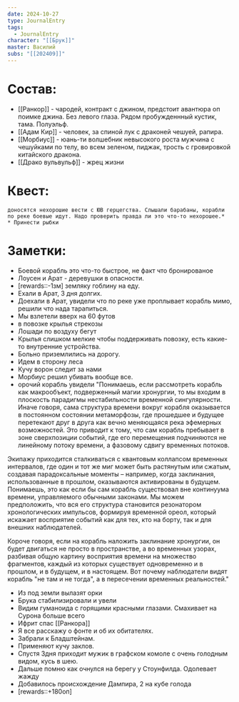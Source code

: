 ```yaml
---
date: 2024-10-27
type: JournalEntry
tags:
  - JournalEntry
character: "[[Брук]]"
master: Василий
subs: "[[202409]]"
---
```

# Состав:
- [[Ранкор]] - чародей, контракт с джином, предстоит авантюра оп поимке джина. Без левого глаза. Рядом пробужденнный кустик, тама. Полуэльф.
- [[Адам Кир]] - человек, за спиной лук с драконей чешуей, рапира.
- [[Морбиус]] - юань-ти волшебник невысокого роста мужчина с чешуйками по телу, во всем зеленом, пиджак, трость с гровировкой китайского дракона.
- [[Драко вульвульф]] - жрец жизни
# Квест:
```
доносятся нехорошие вести с ЮВ герцегства. Слышали барабаны, корабли по реке боевые идут. Надо проверить правда ли это что-то нехорошее.*
* Принести рыбки
```
# Заметки:

- Боевой корабль это что-то быстрое, не факт что бронированое
- Лоусен и Арат - деревушки в опасности.
- [rewards::-1зм] земляку гоблину на еду.
- Ехали в Арат, 3 дня долгих.
- Доехали в Арат, увидели что по реке уже проплывает корабль мимо, решили что нада тарапиться.
- Мы взлетели вверх на 60 футов
- в повозке крылья стрекозы
- Лошади по воздуху бегут
- Крылья слишком мелкие чтобы поддерживать повозку, есть какие-то внутренние устройства.
- Больно приземлились на дорогу.
- Идем в сторону леса
- Кучу ворон следит за нами
- Морбиус решил убивать вообще все.
- орочий корабль увидели
"Понимаешь, если рассмотреть корабль как макрообъект, подверженный магии хронургии, то мы входим в плоскость парадигмы нестабильности временной сингулярности. Иначе говоря, сама структура времени вокруг корабля оказывается в постоянном состоянии метаморфозы, где прошедшее и будущее перетекают друг в друга как вечно меняющаяся река эфемерных возможностей. Это приводит к тому, что сам корабль пребывает в зоне сверхпозиции событий, где его перемещения подчиняются не линейному потоку времени, а фазовому сдвигу временных потоков.

Экипажу приходится сталкиваться с квантовым коллапсом временных интервалов, где один и тот же миг может быть растянутым или сжатым, создавая парадоксальные моменты – например, когда заклинания, использованные в прошлом, оказываются активированы в будущем. Понимаешь, это как если бы сам корабль существовал вне континуума времени, управляемого обычными законами. Мы можем предположить, что вся его структура становится резонатором хронологических импульсов, формируя временной ореол, который искажает восприятие событий как для тех, кто на борту, так и для внешних наблюдателей. 

Короче говоря, если на корабль наложить заклинание хронургии, он будет двигаться не просто в пространстве, а во временных узорах, разбивая общую картину восприятия времени на множество фрагментов, каждый из которых существует одновременно и в прошлом, и в будущем, и в настоящем. Вот почему наблюдатели видят корабль "не там и не тогда", а в пересечении временных реальностей."
- Из под земли вылазят орки
- Брука стабилизировали и увели
- Видим гуманоида с горящими красными глазами. Смахивает на Сурона больше всего
- Ифрит спас [[Ранкора]]
- Я все расскажу о фонте и об их обитателях.
- Забрали к Бладштейнам.
- Применяют кучу заклов.
- Спустя 3дня приходит мужик в графском комоле с очень голодным видом, кусь в шею. 
- Дальше помню как очнулся на берегу у Стоунфилда. Одолевает жажду
- Добавилось происхождение Дампира, 2 на кубе голода
- [rewards::+180оп]
